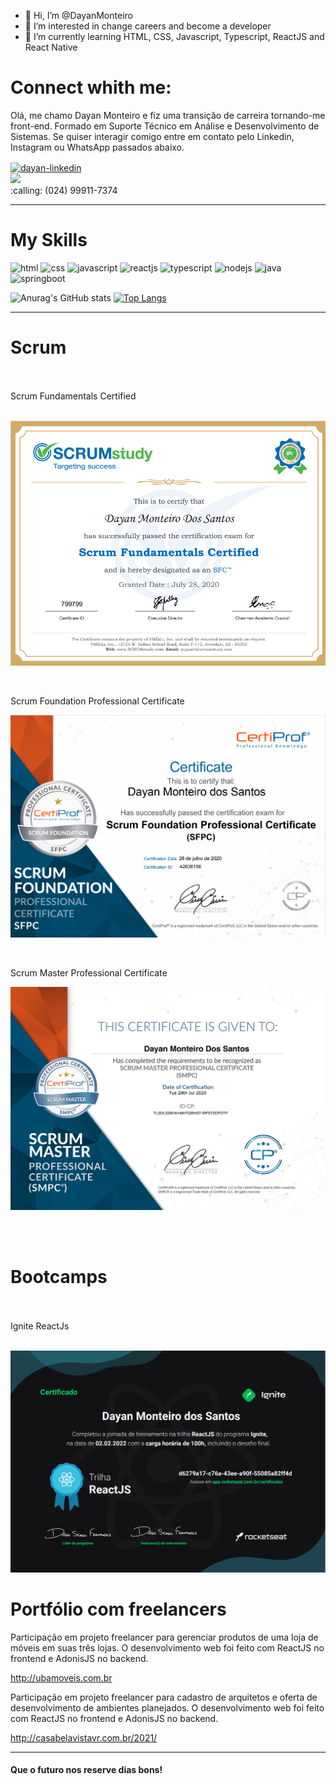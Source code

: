 - 👋 Hi, I’m @DayanMonteiro
- 👀 I’m interested in change careers and become a developer
- 🌱 I’m currently learning HTML, CSS, Javascript, Typescript, ReactJS and React Native

# Connect whith me:

Olá, me chamo Dayan Monteiro e fiz uma transição de carreira tornando-me front-end.
Formado em Suporte Técnico em Análise e Desenvolvimento de Sistemas.
Se quiser interagir comigo entre em contato pelo Linkedin, Instagram ou WhatsApp passados abaixo.

<a href="https://www.linkedin.com/in/dayan-monteiro-dos-santos/" target="_blank">
<img align="center" alt="dayan-linkedin" height="30" widdth="40" src="https://cdn.jsdelivr.net/gh/devicons/devicon/icons/linkedin/linkedin-original.svg" style="max-width:100%;">
</a>
<br />
<a href="https://www.instagram.com/dayan_monteiro/" target="_blank">
<img src="https://img.shields.io/badge/Instagram-E4405F?style=for-the-badge&logo=instagram&logoColor=white" />
</a>
<br />
:calling: (024) 99911-7374


<hr />

# My Skills

<img src="https://cdn.jsdelivr.net/gh/devicons/devicon/icons/html5/html5-original.svg" alt="html" widtf="40" height="40" style="max-width:100%;"></img>
<img src="https://cdn.jsdelivr.net/gh/devicons/devicon/icons/css3/css3-original.svg" alt="css" widtf="40" height="40" style="max-width:100%;"></img>
<img src="https://cdn.jsdelivr.net/gh/devicons/devicon/icons/javascript/javascript-original.svg" alt="javascript" widtf="40" height="40" style="max-width:100%;"></img>
<img src="https://cdn.jsdelivr.net/gh/devicons/devicon/icons/react/react-original.svg" alt="reactjs" widtf="40" height="40" style="max-width:100%;"></img>
<img src="https://cdn.jsdelivr.net/gh/devicons/devicon/icons/typescript/typescript-original.svg" alt="typescript" widtf="40" height="40" style="max-width:100%;"></img>
<img src="https://cdn.jsdelivr.net/gh/devicons/devicon/icons/nodejs/nodejs-original.svg" alt="nodejs" widtf="40" height="40" style="max-width:100%;"></img>
<img src="https://cdn.jsdelivr.net/gh/devicons/devicon/icons/java/java-original.svg" alt="java" widtf="40" height="40" style="max-width:100%;"></img>
<img src="https://cdn.jsdelivr.net/gh/devicons/devicon/icons/spring/spring-original.svg" alt="springboot" widtf="40" height="40" style="max-width:100%;"></img>

![Anurag's GitHub stats](https://github-readme-stats.vercel.app/api?username=DayanMonteiro&show_icons=true&theme=radical)
[![Top Langs](https://github-readme-stats.vercel.app/api/top-langs/?username=DayanMonteiro)](https://github.com/DayanMonteiro/github-readme-stats)


<hr />

# Scrum
<br />
<br />
Scrum Fundamentals Certified
<br />
<br />

![SFC](https://github.com/DayanMonteiro/Imagens/blob/master/img/SFC.png)

<br />

Scrum Foundation Professional Certificate
<br />

![SFPC](https://github.com/DayanMonteiro/Imagens/blob/master/img/SFPC.png)

<br />

Scrum Master Professional Certificate
<br />

![SMPC](https://github.com/DayanMonteiro/Imagens/blob/master/img/SMPC.png)

<br />
<br />

# Bootcamps

<br />
<br />
Ignite ReactJs
<br />
<br />

![ReactJs](https://github.com/DayanMonteiro/Imagens/blob/master/img/Ignite-ReactJS.png)

# Portfólio com freelancers

Participação em projeto freelancer para gerenciar produtos de uma loja de móveis em suas três lojas. O desenvolvimento web foi feito com ReactJS no frontend e AdonisJS no backend.

http://ubamoveis.com.br

Participação em projeto freelancer para cadastro de arquitetos e oferta de desenvolvimento de ambientes planejados. O desenvolvimento web foi feito com ReactJS no frontend e AdonisJS no backend.

http://casabelavistavr.com.br/2021/

<hr />

#### Que o futuro nos reserve dias bons!
